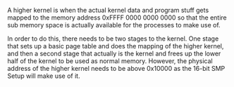 A higher kernel is when the actual kernel data and program stuff gets mapped to the memory address 0xFFFF 0000 0000 0000 so that the entire sub memory space is actually available for the processes to make use of.

In order to do this, there needs to be two stages to the kernel. One stage that sets up a basic page table and does the mapping of the higher kernel, and then a second stage that actually is the kernel and frees up the lower half of the kernel to be used as normal memory. However, the physical address of the higher kernel needs to be above 0x10000 as the 16-bit SMP Setup will make use of it.